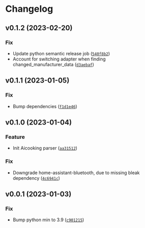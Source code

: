 # Changelog

<!--next-version-placeholder-->

## v0.1.2 (2023-02-20)
### Fix
* Update python semantic release job ([`540f8b2`](https://github.com/lipov3cz3k/aicooking-ble/commit/540f8b25de819e1a26570d29b55df870fe465b21))
* Account for switching adapter when finding changed_manufacturer_data ([`d3aebaf`](https://github.com/lipov3cz3k/aicooking-ble/commit/d3aebaf72540b28ab24ccdc1f603f37f7e31f4b6))

## v0.1.1 (2023-01-05)
### Fix
* Bump dependencies ([`f1d1e46`](https://github.com/lipov3cz3k/aicooking-ble/commit/f1d1e46d12d88aa0d362575da49d7bfe2e6ff5db))

## v0.1.0 (2023-01-04)
### Feature
* Init Aicooking parser ([`aa31512`](https://github.com/lipov3cz3k/aicooking-ble/commit/aa31512141ed7dc27267343c7a3580ab42230da8))

### Fix
* Downgrade home-assistant-bluetooth, due to missing bleak dependency ([`4c6941c`](https://github.com/lipov3cz3k/aicooking-ble/commit/4c6941cbc2c271213d6351756e6283fb454ac2e1))

## v0.0.1 (2023-01-03)
### Fix
* Bump python min to 3.9 ([`c901215`](https://github.com/lipov3cz3k/aicooking-ble/commit/c901215995976c92f5a2a343d70bc82d1d59a8f6))
